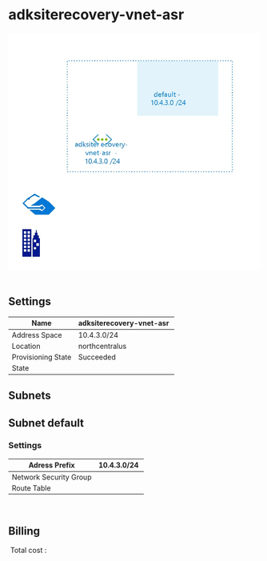 # adksiterecovery-vnet-asr 
![alt text](/../assets/4f12b4b0ae6c48a6b6d06c11dce1fb37.jpg) 
## Settings


| Name | adksiterecovery-vnet-asr  |
| --- | --- |
| Address Space | 10.4.3.0/24  |
| Location | northcentralus  |
| Provisioning State | Succeeded  |
| State |   |


## Subnets

## Subnet default

### Settings


| Adress Prefix | 10.4.3.0/24  |
| --- | --- |
| Network Security Group |   |
| Route Table |   |

 
## Billing
 Total cost : 
